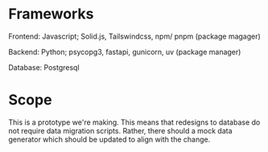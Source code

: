 # Frameworks

Frontend: Javascript; Solid.js, Tailswindcss, npm/ pnpm (package magager)

Backend: Python; psycopg3, fastapi, gunicorn, uv (package manager)

Database: Postgresql

# Scope

This is a prototype we're making. This means that redesigns to database do not require data migration scripts. Rather, there should a mock data generator which should be updated to align with the change.

<!-- # Reproducibility

You always develop this as dockerized containers using dockerfiles and docker-compose.yml
This makes reproducibility and redeployment seemless. -->
